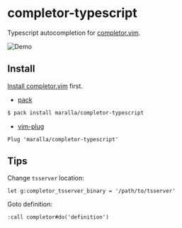 completor-typescript
====================

Typescript autocompletion for [completor.vim](https://github.com/maralla/completor.vim).

![Demo](https://i.imgur.com/2Zsee68.gif)

Install
-------

[Install completor.vim](https://github.com/maralla/completor.vim#install) first.

* [pack](https://github.com/maralla/pack)

```bash
$ pack install maralla/completor-typescript
```

* [vim-plug](https://github.com/junegunn/vim-plug)

```vim
Plug 'maralla/completor-typescript'
```

Tips
----

Change `tsserver` location:
```vim
let g:completor_tsserver_binary = '/path/to/tsserver'
```

Goto definition:
```vim
:call completor#do('definition')
```
